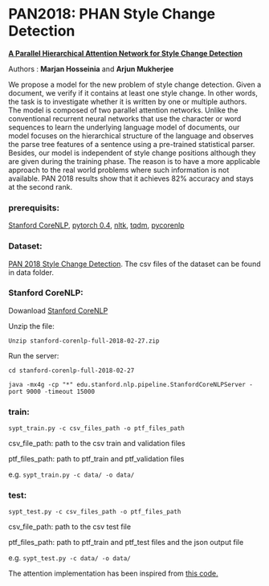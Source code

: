 # PAN2018: PHAN Style Change Detection
**[A Parallel Hierarchical Attention Network for Style Change Detection](http://ceur-ws.org/Vol-2125/paper_91.pdf)**

Authors : **Marjan Hosseinia** and **Arjun Mukherjee**

We propose a model for the new problem of style change detection.
Given a document, we verify if it contains at least one style change. In other
words, the task is to investigate whether it is written by one or multiple authors.
The model is composed of two parallel attention networks. Unlike the conventional
recurrent neural networks that use the character or word sequences to learn
the underlying language model of documents, our model focuses on the hierarchical
structure of the language and observes the parse tree features of a sentence
using a pre-trained statistical parser. Besides, our model is independent of style
change positions although they are given during the training phase. The reason
is to have a more applicable approach to the real world problems where such information
is not available. PAN 2018 results show that it achieves 82% accuracy
and stays at the second rank.


### prerequisits:
[Stanford CoreNLP](https://stanfordnlp.github.io/CoreNLP/),
[pytorch 0.4](https://anaconda.org/soumith/pytorch),
[nltk](https://anaconda.org/anaconda/nltk), [tqdm](https://anaconda.org/conda-forge/tqdm),
[pycorenlp](https://github.com/smilli/py-corenlp)

### Dataset:
[PAN 2018 Style Change Detection](https://pan.webis.de/clef18/pan18-web/author-identification.html).
The csv files of the dataset can be found in data folder.

### Stanford CoreNLP:

Dowanload [Stanford CoreNLP](https://stanfordnlp.github.io/CoreNLP/)

Unzip the file:

`Unzip stanford-corenlp-full-2018-02-27.zip`

Run the server:

`cd stanford-corenlp-full-2018-02-27`

`java -mx4g -cp "*" edu.stanford.nlp.pipeline.StanfordCoreNLPServer -port 9000 -timeout 15000`

### train:
`sypt_train.py -c csv_files_path -o ptf_files_path`  

csv_file_path: path to the csv train and validation files

ptf_files_path: path to ptf_train and ptf_validation files

e.g. `sypt_train.py -c data/ -o data/`

### test:
`sypt_test.py -c csv_files_path -o ptf_files_path`

csv_file_path: path to the csv test file

ptf_files_path: path to ptf_train and ptf_test files and the json output file 

e.g. `sypt_test.py -c data/ -o data/`

The attention implementation has been inspired from [this code.](https://github.com/EdGENetworks/attention-networks-for-classification)
